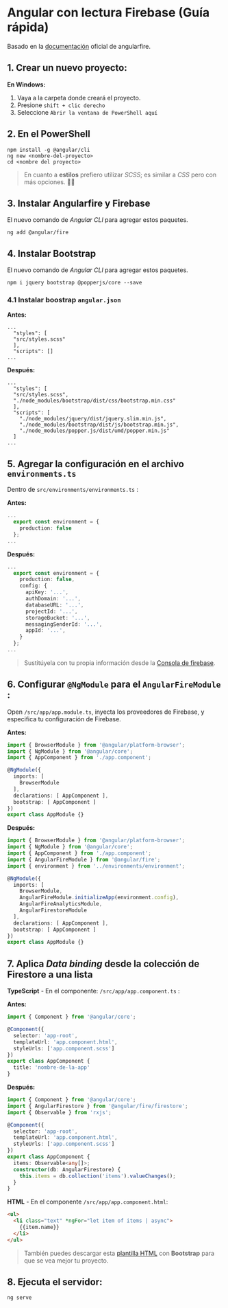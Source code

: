 # Angular con lectura Firebase (Guía rápida)

Basado en la [documentación](https://github.com/angular/angularfire/blob/master/docs/install-and-setup.md) oficial de angularfire.

## 1. Crear un nuevo proyecto:

  **En Windows:**

  1. Vaya a la carpeta donde creará el proyecto.
  2. Presione `shift + clic derecho`
  3. Seleccione ` Abrir la ventana de PowerShell aquí `

## 2. En el PowerShell

``` shell
npm install -g @angular/cli
ng new <nombre-del-proyecto>
cd <nombre del proyecto>
```

> En cuanto a **estilos** prefiero utilizar *SCSS*; es similar a *CSS* pero con más opciones. 👌🏻

## 3. Instalar Angularfire y Firebase

El nuevo comando de *Angular CLI* para agregar estos paquetes.

``` shell
ng add @angular/fire
```

## 4. Instalar Bootstrap

El nuevo comando de *Angular CLI* para agregar estos paquetes.

``` shell
npm i jquery bootstrap @popperjs/core --save
```

### 4.1 Instalar boostrap `angular.json`

**Antes:**

``` angular
...
  "styles": [
  "src/styles.scss"
  ],
  "scripts": []
...
```

**Después:**

``` angular
...
  "styles": [
  "src/styles.scss",
  "./node_modules/bootstrap/dist/css/bootstrap.min.css"
  ],
  "scripts": [
    "./node_modules/jquery/dist/jquery.slim.min.js",
    "./node_modules/bootstrap/dist/js/bootstrap.min.js",
    "./node_modules/popper.js/dist/umd/popper.min.js"
  ]
...
```

## 5. Agregar la configuración en el archivo `environments.ts`

Dentro de `src/environments/environments.ts` :

**Antes:**

``` ts
...
  export const environment = {
    production: false
  };
...
```


**Después:**

``` ts
...
  export const environment = {
    production: false,
    config: {
      apiKey: '...',
      authDomain: '...',
      databaseURL: '...',
      projectId: '...',
      storageBucket: '...',
      messagingSenderId: '...',
      appId: '...',
    }
  };
...
```

> Sustitúyela con tu propia información desde la [Consola de firebase](https://console.firebase.google.com/u/0).

## 6. Configurar `@NgModule` para el `AngularFireModule` :

Open `/src/app/app.module.ts`, inyecta los proveedores de Firebase, y especifica tu configuración de Firebase.

**Antes:**

``` ts
import { BrowserModule } from '@angular/platform-browser';
import { NgModule } from '@angular/core';
import { AppComponent } from './app.component';

@NgModule({
  imports: [
    BrowserModule
  ],
  declarations: [ AppComponent ],
  bootstrap: [ AppComponent ]
})
export class AppModule {}
```

**Después:**

``` ts
import { BrowserModule } from '@angular/platform-browser';
import { NgModule } from '@angular/core';
import { AppComponent } from './app.component';
import { AngularFireModule } from '@angular/fire';
import { environment } from '../environments/environment';

@NgModule({
  imports: [
    BrowserModule,
    AngularFireModule.initializeApp(environment.config),
    AngularFireAnalyticsModule,
    AngularFirestoreModule
  ],
  declarations: [ AppComponent ],
  bootstrap: [ AppComponent ]
})
export class AppModule {}
```

## 7. Aplica *Data binding* desde la colección de Firestore a una lista

**TypeScript** - En el componente: `/src/app/app.component.ts` :

**Antes:**

``` ts
import { Component } from '@angular/core';

@Component({
  selector: 'app-root',
  templateUrl: 'app.component.html',
  styleUrls: ['app.component.scss']
})
export class AppComponent {
  title: 'nombre-de-la-app'
}
```

**Después:**

``` ts
import { Component } from '@angular/core';
import { AngularFirestore } from '@angular/fire/firestore';
import { Observable } from 'rxjs';

@Component({
  selector: 'app-root',
  templateUrl: 'app.component.html',
  styleUrls: ['app.component.scss']
})
export class AppComponent {
  items: Observable<any[]>;
  constructor(db: AngularFirestore) {
    this.items = db.collection('items').valueChanges();
  }
}
```

**HTML** - En el componente `/src/app/app.component.html`:

``` html
<ul>
  <li class="text" *ngFor="let item of items | async">
    {{item.name}}
  </li>
</ul>
```

>También puedes descargar esta [plantilla HTML](asd) con **Bootstrap** para que se vea mejor tu proyecto.

## 8. Ejecuta el servidor:

``` shell
ng serve
```
